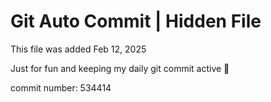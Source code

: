 # Git Auto Commit | Hidden File

This file was added Feb 12, 2025

Just for fun and keeping my daily git commit active 🤪

commit number: 534414
